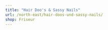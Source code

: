 ```yaml
---
title: "Hair Doo's & Sassy Nails"
url: /north-east/hair-doos-und-sassy-nails/
shop: Friseur
---
```

